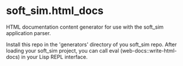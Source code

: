 # soft_sim.html_docs
HTML documentation content generator for use with the soft_sim application parser.

Install this repo in the 'generators' directory of you soft_sim repo. After loading your soft_sim project, you can call eval (web-docs::write-html-docs) in your Lisp REPL interface.


